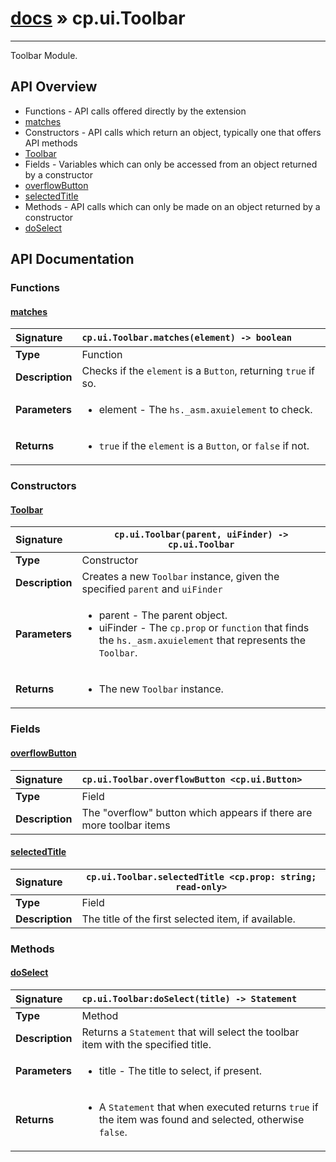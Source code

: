 # [docs](index.md) » cp.ui.Toolbar
---

Toolbar Module.

## API Overview
* Functions - API calls offered directly by the extension
 * [matches](#matches)
* Constructors - API calls which return an object, typically one that offers API methods
 * [Toolbar](#toolbar)
* Fields - Variables which can only be accessed from an object returned by a constructor
 * [overflowButton](#overflowbutton)
 * [selectedTitle](#selectedtitle)
* Methods - API calls which can only be made on an object returned by a constructor
 * [doSelect](#doselect)

## API Documentation

### Functions

#### [matches](#matches)
| <span style="float: left;">**Signature**</span> | <span style="float: left;">`cp.ui.Toolbar.matches(element) -> boolean` </span>                                                          |
| -----------------------------------------------------|---------------------------------------------------------------------------------------------------------|
| **Type**                                             | Function |
| **Description**                                      | Checks if the `element` is a `Button`, returning `true` if so. |
| **Parameters**                                       | <ul><li>element      - The <code>hs._asm.axuielement</code> to check.</li></ul> |
| **Returns**                                          | <ul><li><code>true</code> if the <code>element</code> is a <code>Button</code>, or <code>false</code> if not.</li></ul> |

### Constructors

#### [Toolbar](#toolbar)
| <span style="float: left;">**Signature**</span> | <span style="float: left;">`cp.ui.Toolbar(parent, uiFinder) -> cp.ui.Toolbar` </span>                                                          |
| -----------------------------------------------------|---------------------------------------------------------------------------------------------------------|
| **Type**                                             | Constructor |
| **Description**                                      | Creates a new `Toolbar` instance, given the specified `parent` and `uiFinder` |
| **Parameters**                                       | <ul><li>parent   - The parent object.</li><li>uiFinder   - The <code>cp.prop</code> or <code>function</code> that finds the <code>hs._asm.axuielement</code> that represents the <code>Toolbar</code>.</li></ul> |
| **Returns**                                          | <ul><li>The new <code>Toolbar</code> instance.</li></ul> |

### Fields

#### [overflowButton](#overflowbutton)
| <span style="float: left;">**Signature**</span> | <span style="float: left;">`cp.ui.Toolbar.overflowButton <cp.ui.Button>` </span>                                                          |
| -----------------------------------------------------|---------------------------------------------------------------------------------------------------------|
| **Type**                                             | Field |
| **Description**                                      | The "overflow" button which appears if there are more toolbar items |

#### [selectedTitle](#selectedtitle)
| <span style="float: left;">**Signature**</span> | <span style="float: left;">`cp.ui.Toolbar.selectedTitle <cp.prop: string; read-only>` </span>                                                          |
| -----------------------------------------------------|---------------------------------------------------------------------------------------------------------|
| **Type**                                             | Field |
| **Description**                                      | The title of the first selected item, if available. |

### Methods

#### [doSelect](#doselect)
| <span style="float: left;">**Signature**</span> | <span style="float: left;">`cp.ui.Toolbar:doSelect(title) -> Statement` </span>                                                          |
| -----------------------------------------------------|---------------------------------------------------------------------------------------------------------|
| **Type**                                             | Method |
| **Description**                                      | Returns a `Statement` that will select the toolbar item with the specified title. |
| **Parameters**                                       | <ul><li>title - The title to select, if present.</li></ul> |
| **Returns**                                          | <ul><li>A <code>Statement</code> that when executed returns <code>true</code> if the item was found and selected, otherwise <code>false</code>.</li></ul> |

